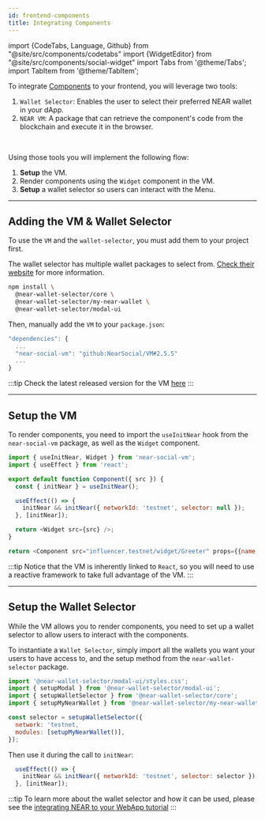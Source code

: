 ```yaml
---
id: frontend-components
title: Integrating Components
---
```

import {CodeTabs, Language, Github} from "@site/src/components/codetabs"
import {WidgetEditor} from "@site/src/components/social-widget"
import Tabs from '@theme/Tabs';
import TabItem from '@theme/TabItem';

To integrate [Components](../../bos/tutorial/quickstart.md) to your frontend, you will leverage two tools:
1. `Wallet Selector`: Enables the user to select their preferred NEAR wallet in your dApp.
2. `NEAR VM`: A package that can retrieve the component's code from the blockchain and execute it in the browser. 

<br/>

Using those tools you will implement the following flow:
1. **Setup** the VM.
2. Render components using the `Widget` component in the VM.
3. **Setup** a wallet selector so users can interact with the Menu.

---

## Adding the VM & Wallet Selector
To use the `VM` and the `wallet-selector`, you must add them to your project first.

The wallet selector has multiple wallet packages to select from. [Check their website](https://github.com/near/wallet-selector#installation-and-usage) for more information.

```bash
npm install \
  @near-wallet-selector/core \
  @near-wallet-selector/my-near-wallet \
  @near-wallet-selector/modal-ui
```

Then, manually add the `VM` to your `package.json`:

```js
"dependencies": {
  ...
  "near-social-vm": "github:NearSocial/VM#2.5.5"
  ...
}
```

:::tip
Check the latest released version for the VM [here](https://github.com/NearSocial/VM/releases)
:::

---

## Setup the VM
To render components, you need to import the `useInitNear` hook from the `near-social-vm` package, as well as the `Widget` component.

```js
import { useInitNear, Widget } from 'near-social-vm';
import { useEffect } from 'react';

export default function Component({ src }) {
  const { initNear } = useInitNear();

  useEffect(() => {
    initNear && initNear({ networkId: 'testnet', selector: null });
  }, [initNear]);

  return <Widget src={src} />;
}

return <Component src="influencer.testnet/widget/Greeter" props={{name: "Anna", amount: 2}} />
```

:::tip
Notice that the VM is inherently linked to `React`, so you will need to use a reactive framework to take full advantage of the VM.
:::

---

## Setup the Wallet Selector
While the VM allows you to render components, you need to set up a wallet selector to allow users to interact with the components.

To instantiate a `Wallet Selector`, simply import all the wallets you want your users to have access to, and the setup method from the `near-wallet-selector` package.

```js
import '@near-wallet-selector/modal-ui/styles.css';
import { setupModal } from '@near-wallet-selector/modal-ui';
import { setupWalletSelector } from '@near-wallet-selector/core';
import { setupMyNearWallet } from '@near-wallet-selector/my-near-wallet';

const selector = setupWalletSelector({
  network: 'testnet,
  modules: [setupMyNearWallet()],
});
```

Then use it during the call to `initNear`:

```js
  useEffect(() => {
    initNear && initNear({ networkId: 'testnet', selector: selector });
  }, [initNear]);
```

:::tip
To learn more about the wallet selector and how it can be used, please see the [integrating NEAR to your WebApp tutorial](./frontend.md)
:::
